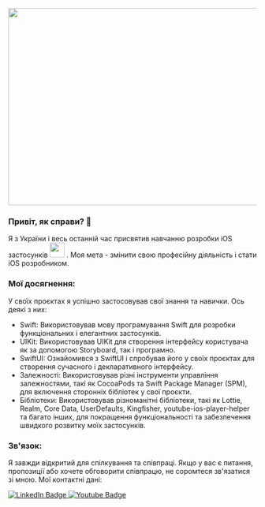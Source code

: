 <div align="center">
  <img src="https://camo.githubusercontent.com/cae12fddd9d6982901d82580bdf321d81fb299141098ca1c2d4891870827bf17/68747470733a2f2f6d69726f2e6d656469756d2e636f6d2f6d61782f313336302f302a37513379765349765f7430696f4a2d5a2e676966" width="600" height="400"/>
</div>

### Привіт, як справи? 👋
Я з України і весь останній час присвятив навчанню розробки iOS застосунків <img src="https://media.giphy.com/media/WUlplcMpOCEmTGBtBW/giphy.gif" width="30"> . Моя мета - змінити свою професійну діяльність і стати iOS розробником.

### Мої досягнення:
У своїх проєктах я успішно застосовував свої знання та навички. Ось деякі з них:
+ Swift: Використовував мову програмування Swift для розробки функціональних і елегантних застосунків.
+ UIKit: Використовував UIKit для створення інтерфейсу користувача як за допомогою Storyboard, так і програмно.
+ SwiftUI: Ознайомився з SwiftUI і спробував його у своїх проєктах для створення сучасного і декларативного інтерфейсу.
+ Залежності: Використовував різні інструменти управління залежностями, такі як CocoaPods та Swift Package Manager (SPM), для включення сторонніх бібліотек у свої проєкти.
+ Бібліотеки: Використовував різноманітні бібліотеки, такі як Lottie, Realm, Core Data, UserDefaults, Kingfisher, youtube-ios-player-helper та багато інших, для покращення функціональності та забезпечення швидкого розвитку моїх застосунків.

### Зв'язок:
Я завжди відкритий для спілкування та співпраці. Якщо у вас є питання, пропозиції або хочете обговорити співпрацю, не соромтеся зв'язатися зі мною. Мої контактні дані:
<div id="badges">
  <a href="https://www.linkedin.com/in/itsmeins/">
    <img src="https://img.shields.io/badge/LinkedIn-blue?style=for-the-badge&logo=linkedin&logoColor=white" alt="LinkedIn Badge"/>
  </a>
  <a href="https://t.me/ItsMeIns">
    <img src="https://img.shields.io/badge/Telegram-blue?style=for-the-badge&logo=telegrame&logoColor=white" alt="Youtube Badge"/>
  </a>
</div>

